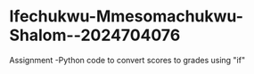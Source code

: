 # Ifechukwu-Mmesomachukwu-Shalom--2024704076
Assignment -Python code to convert scores to grades using "if"
